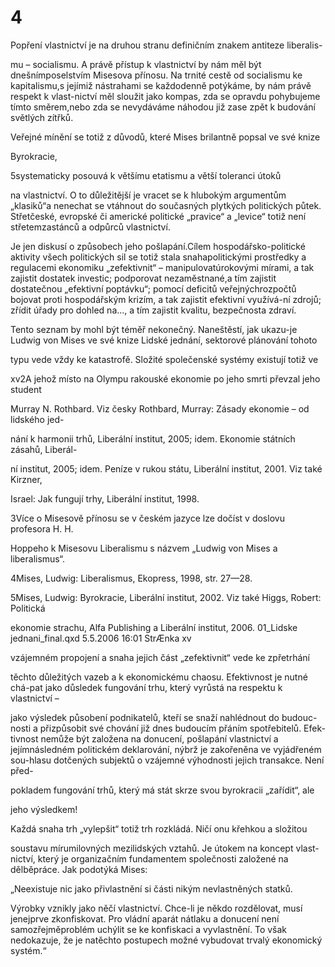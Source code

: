# 4

Popření vlastnictví je na druhou stranu definičním znakem antiteze liberalis-

mu – socialismu. A právě přístup k vlastnictví by nám měl být dnešnímposelstvím Misesova přínosu. Na trnité cestě od socialismu ke kapitalismu,s jejímiž nástrahami se každodenně potýkáme, by nám právě respekt k vlast-nictví měl sloužit jako kompas, zda se opravdu pohybujeme tímto směrem,nebo zda se nevydáváme náhodou již zase zpět k budování světlých zítřků.

Veřejné mínění se totiž z důvodů, které Mises brilantně popsal ve své knize

Byrokracie,

5systematicky posouvá k většímu etatismu a větší toleranci útoků

na vlastnictví. O to důležitější je vracet se k hlubokým argumentům „klasiků“a nenechat se vtáhnout do současných plytkých politických půtek. Střetčeské, evropské či americké politické „pravice“ a „levice“ totiž není střetemzastánců a odpůrců vlastnictví.

Je jen diskusí o způsobech jeho pošlapání.Cílem hospodářsko-politické aktivity všech politických sil se totiž stala snahapolitickými prostředky a regulacemi ekonomiku „zefektivnit“ – manipulovatúrokovými mírami, a tak zajistit dostatek investic; podporovat nezaměstnané,a tím zajistit dostatečnou „efektivní poptávku“; pomocí deficitů veřejnýchrozpočtů bojovat proti hospodářským krizím, a tak zajistit efektivní využívá-ní zdrojů; zřídit úřady pro dohled na..., a tím zajistit kvalitu, bezpečnosta zdraví.

Tento seznam by mohl být téměř nekonečný. Naneštěstí, jak ukazu-je Ludwig von Mises ve své knize Lidské jednání, sektorové plánování tohoto

typu vede vždy ke katastrofě. Složité společenské systémy existují totiž ve

xv2A jehož místo na Olympu rakouské ekonomie po jeho smrti převzal jeho student

Murray N. Rothbard. Viz česky Rothbard, Murray: Zásady ekonomie – od lidského jed-

nání k harmonii trhů, Liberální institut, 2005; idem. Ekonomie státních zásahů, Liberál-

ní institut, 2005; idem. Peníze v rukou státu, Liberální institut, 2001. Viz také Kirzner,

Israel: Jak fungují trhy, Liberální institut, 1998.

3Více o Misesově přínosu se v českém jazyce lze dočíst v doslovu profesora H. H.

Hoppeho k Misesovu Liberalismu s názvem „Ludwig von Mises a liberalismus“.

4Mises, Ludwig: Liberalismus, Ekopress, 1998, str. 27—28.

5Mises, Ludwig: Byrokracie, Liberální institut, 2002. Viz také Higgs, Robert: Politická

ekonomie strachu, Alfa Publishing a Liberální institut, 2006. 01_Lidske jednani_final.qxd 5.5.2006 16:01 StrÆnka xv

vzájemném propojení a snaha jejich část „zefektivnit“ vede ke zpřetrhání

těchto důležitých vazeb a k ekonomickému chaosu. Efektivnost je nutné chá-pat jako důsledek fungování trhu, který vyrůstá na respektu k vlastnictví –

jako výsledek působení podnikatelů, kteří se snaží nahlédnout do budouc-nosti a přizpůsobit své chování již dnes budoucím přáním spotřebitelů. Efek-tivnost nemůže být založena na donucení, pošlapání vlastnictví a jejímnásledném politickém deklarování, nýbrž je zakořeněna ve vyjádřeném sou-hlasu dotčených subjektů o vzájemné výhodnosti jejich transakce. Není před-

pokladem fungování trhů, který má stát skrze svou byrokracii „zařídit“, ale

jeho výsledkem!

Každá snaha trh „vylepšit“ totiž trh rozkládá. Ničí onu křehkou a složitou

soustavu mírumilovných mezilidských vztahů. Je útokem na koncept vlast-nictví, který je organizačním fundamentem společnosti založené na dělběpráce. Jak podotýká Mises:

„Neexistuje nic jako přivlastnění si části nikým nevlastněných statků.

Výrobky vznikly jako něčí vlastnictví. Chce-li je někdo rozdělovat, musí jenejprve zkonfiskovat. Pro vládní aparát nátlaku a donucení není samozřejměproblém uchýlit se ke konfiskaci a vyvlastnění. To však nedokazuje, že je natěchto postupech možné vybudovat trvalý ekonomický systém.“

